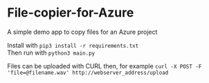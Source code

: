 # File-copier-for-Azure
A simple demo app to copy files for an Azure project

Install with ```pip3 install -r requirements.txt```  
Then run with ```python3 main.py```

Files can be uploaded with CURL then, for example ```curl -X POST -F 'file=@filename.wav' http://webserver_address/upload```